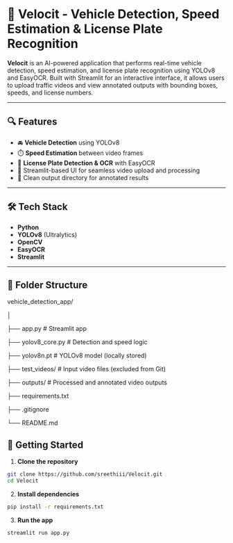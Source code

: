 # 🚗 Velocit - Vehicle Detection, Speed Estimation & License Plate Recognition

**Velocit** is an AI-powered application that performs real-time vehicle detection, speed estimation, and license plate recognition using YOLOv8 and EasyOCR. Built with Streamlit for an interactive interface, it allows users to upload traffic videos and view annotated outputs with bounding boxes, speeds, and license numbers.

---

## 🔍 Features

- 🚘 **Vehicle Detection** using YOLOv8
- ⏱️ **Speed Estimation** between video frames
- 🔢 **License Plate Detection & OCR** with EasyOCR
- 🧠 Streamlit-based UI for seamless video upload and processing
- 📁 Clean output directory for annotated results

---

## 🛠 Tech Stack

- **Python**
- **YOLOv8** (Ultralytics)
- **OpenCV**
- **EasyOCR**
- **Streamlit**

---

## 📂 Folder Structure
vehicle_detection_app/

│

├── app.py # Streamlit app

├── yolov8_core.py # Detection and speed logic

├── yolov8n.pt # YOLOv8 model (locally stored)

├── test_videos/ # Input video files (excluded from Git)

├── outputs/ # Processed and annotated video outputs

├── requirements.txt

├── .gitignore

└── README.md

## 🚀 Getting Started

1. **Clone the repository**  
```bash
git clone https://github.com/sreethiii/Velocit.git
cd Velocit
```

2. **Install dependencies**
```bash
pip install -r requirements.txt
```

3. **Run the app**
```bash
streamlit run app.py
```
